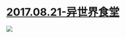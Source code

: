 # [2017.08.21-异世界食堂](http://bangumi.bilibili.com/anime/6310)
![](https://bilicover2017.github.io/2017.08.21.jpg)